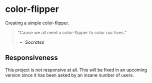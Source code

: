 # color-flipper

Creating a simple color-flipper. 
> "Cause we all need a color-flipper to color our lives."
> 
> - <strong>_Socrates_</strong>

## Responsiveness

This project is not responsive at all. This will be fixed in an upcoming version since it has been asked by an insane number of users.